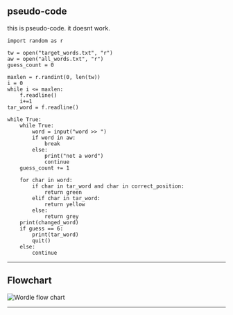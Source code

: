 ## pseudo-code

this is pseudo-code. it doesnt work.

    import random as r

    tw = open("target_words.txt", "r")
    aw = open("all_words.txt", "r")
    guess_count = 0

    maxlen = r.randint(0, len(tw))
    i = 0
    while i <= maxlen:
        f.readline()
        i+=1
    tar_word = f.readline()

    while True:
        while True:
            word = input("word >> ")
            if word in aw:
                break
            else:
                print("not a word")
                continue
        guess_count += 1

        for char in word:
            if char in tar_word and char in correct_position:
                return green
            elif char in tar_word:
                return yellow
            else:
                return grey
        print(changed_word)
        if guess == 6:
            print(tar_word)
            quit()
        else:
            continue

---
## Flowchart

![Wordle flow chart](wordle\flowchart.PNG)

---
